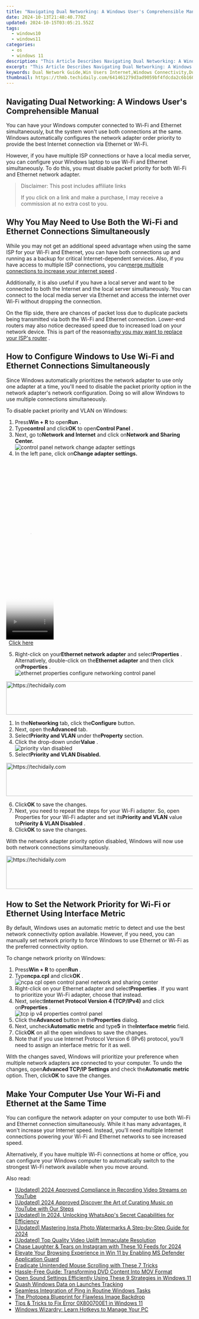 ```yaml
---
title: "Navigating Dual Networking: A Windows User's Comprehensible Manual"
date: 2024-10-13T21:48:40.770Z
updated: 2024-10-15T03:05:21.552Z
tags:
  - windows10
  - windows11
categories:
  - os
  - windows 11
description: "This Article Describes Navigating Dual Networking: A Windows User's Comprehensible Manual"
excerpt: "This Article Describes Navigating Dual Networking: A Windows User's Comprehensible Manual"
keywords: Dual Network Guide,Win Users Internet,Windows Connectivity,Dual Networking Basics,Simplified Network Setup,Multiple OS Connection,Easy Dual Network Use
thumbnail: https://thmb.techidaily.com/641461279d3ad9059bf4fdcda2c6b1609c3c8007cc281a812d3b0157adab9f77.jpg
---
```


## Navigating Dual Networking: A Windows User's Comprehensible Manual

 You can have your Windows computer connected to Wi-Fi and Ethernet simultaneously, but the system won't use both connections at the same. Windows automatically configures the network adapter order priority to provide the best Internet connection via Ethernet or Wi-Fi.

 However, if you have multiple ISP connections or have a local media server, you can configure your Windows laptop to use Wi-Fi and Ethernet simultaneously. To do this, you must disable packet priority for both Wi-Fi and Ethernet network adapter.

>  Disclaimer: This post includes affiliate links
>
>  If you click on a link and make a purchase, I may receive a commission at no extra cost to you.
>

## Why You May Need to Use Both the Wi-Fi and Ethernet Connections Simultaneously

 While you may not get an additional speed advantage when using the same ISP for your Wi-Fi and Ethernet, you can have both connections up and running as a backup for critical Internet-dependent services. Also, if you have access to multiple ISP connections, you can[merge multiple connections to increase your internet speed](https://www.makeuseof.com/how-to-merge-internet-connections/) .

 Additionally, it is also useful if you have a local server and want to be connected to both the Internet and the local server simultaneously. You can connect to the local media server via Ethernet and access the internet over Wi-Fi without dropping the connection.

 On the flip side, there are chances of packet loss due to duplicate packets being transmitted via both the Wi-Fi and Ethernet connection. Lower-end routers may also notice decreased speed due to increased load on your network device. This is part of the reasons[why you may want to replace your ISP's router](http://www.makeuseof.com/tag/reasons-replace-isp-router/) .

## How to Configure Windows to Use Wi-Fi and Ethernet Connections Simultaneously

 Since Windows automatically prioritizes the network adapter to use only one adapter at a time, you'll need to disable the packet priority option in the network adapter's network configuration. Doing so will allow Windows to use multiple connections simultaneously.

To disable packet priority and VLAN on Windows:

1. Press**Win + R** to open**Run** .
2. Type**control** and click**OK** to open**Control Panel** .
3. Next, go to**Network and Internet** and click on**Network and Sharing Center.**  
![control panel network change adapter settings](https://static1.makeuseofimages.com/wordpress/wp-content/uploads/2023/02/control-panel-network-change-adapter-settings.jpg)
4. In the left pane, click on**Change adapter settings.**

<!-- affiliate ads begin -->
<span id="1976998">
					<video width="128" height="480" style="cursor:pointer"
           poster="//a.impactradius-go.com/display-clicktoplayimage/1976998.png"
           onclick="if(!this.playClicked){this.play();this.setAttribute('controls',true);this.playClicked=true;}">
	   <source src="//a.impactradius-go.com/display-ad/22993-1976998">
	   <img src="//a.impactradius-go.com/display-clicktoplayimage/1976998.png" style="border: none; height: 100%; width: 100%; object-fit: contain">
	</video>
	<div style="width:80px;text-align:center"><a href="javascript:window.open(decodeURIComponent('https%3A%2F%2Fhomestyler.sjv.io%2Fc%2F5597632%2F1976998%2F22993'), '_blank');void(0);">Click here</a></div>
</span>
<img height="0" width="0" src="https://imp.pxf.io/i/5597632/1976998/22993" style="position:absolute;visibility:hidden;" border="0" />
<!-- affiliate ads end -->

5. Right-click on your**Ethernet network adapter** and select**Properties** . Alternatively, double-click on the**Ethernet adapter** and then click on**Properties** .  
![ethernet properties configure networking control panel](https://static1.makeuseofimages.com/wordpress/wp-content/uploads/2023/02/ethernet-properties-configure-networking-control-panel.jpg)

<!-- affiliate ads begin -->
<a href="https://appsumo.8odi.net/c/5597632/2123732/7443" target="_top" id="2123732">
  <img src="//a.impactradius-go.com/display-ad/7443-2123732" border="0" alt="https://techidaily.com" width="600" height="90"/>
</a>
<img height="0" width="0" src="https://appsumo.8odi.net/i/5597632/2123732/7443" style="position:absolute;visibility:hidden;" border="0" />
<!-- affiliate ads end -->

1. In the**Networking** tab, click the**Configure** button.
2. Next, open the**Advanced** tab.
3. Select**Priority and VLAN** under the**Property** section.
4. Click the drop-down under**Value** .  
![priority vlan disabled](https://static1.makeuseofimages.com/wordpress/wp-content/uploads/2023/02/priority-vlan-disabled.jpg)
5. Select**Priority and VLAN Disabled.**

<!-- affiliate ads begin -->
<a href="https://appsumo.8odi.net/c/5597632/2118326/7443" target="_top" id="2118326">
  <img src="//a.impactradius-go.com/display-ad/7443-2118326" border="0" alt="https://techidaily.com" width="728" height="90"/>
</a>
<img height="0" width="0" src="https://appsumo.8odi.net/i/5597632/2118326/7443" style="position:absolute;visibility:hidden;" border="0" />
<!-- affiliate ads end -->

6. Click**OK** to save the changes.
7. Next, you need to repeat the steps for your Wi-Fi adapter. So, open Properties for your Wi-Fi adapter and set its**Priority and VLAN** value to**Priority & VLAN Disabled** .
8. Click**OK** to save the changes.

 With the network adapter priority option disabled, Windows will now use both network connections simultaneously.

<!-- affiliate ads begin -->
<a href="https://bluettiit.sjv.io/c/5597632/2148129/17093" target="_top" id="2148129">
  <img src="//a.impactradius-go.com/display-ad/17093-2148129" border="0" alt="https://techidaily.com" width="728" height="90"/>
</a>
<img height="0" width="0" src="https://bluettiit.sjv.io/i/5597632/2148129/17093" style="position:absolute;visibility:hidden;" border="0" />
<!-- affiliate ads end -->

## How to Set the Network Priority for Wi-Fi or Ethernet Using Interface Metric

 By default, Windows uses an automatic metric to detect and use the best network connectivity option available. However, if you need, you can manually set network priority to force Windows to use Ethernet or Wi-Fi as the preferred connectivity option.

To change network priority on Windows:

1. Press**Win + R** to open**Run** .
2. Type**ncpa.cpl** and click**OK** .  
![ncpa cpl open control panel network and sharing center](https://static1.makeuseofimages.com/wordpress/wp-content/uploads/2023/02/ncpa-cpl.jpg)
3. Right-click on your Ethernet adapter and select**Properties** . If you want to prioritize your Wi-Fi adapter, choose that instead.
4. Next, select**Internet Protocol Version 4 (TCP/IPv4)** and click on**Properties** .  
![tcp ip v4 properties control panel](https://static1.makeuseofimages.com/wordpress/wp-content/uploads/2023/02/tcp-ip-v4-properties-control-panel.jpg)
5. Click the**Advanced** button in the**Properties** dialog.
6. Next, uncheck**Automatic metric** and type**5** in the**Interface metric** field.
7. Click**OK** on all the open windows to save the changes.
8. Note that if you use Internet Protocol Version 6 (IPv6) protocol, you’ll need to assign an interface metric for it as well.

 With the changes saved, Windows will prioritize your preference when multiple network adapters are connected to your computer. To undo the changes, open**Advanced TCP/IP Settings** and check the**Automatic** **metric** option. Then, click**OK** to save the changes.

## Make Your Computer Use Your Wi-Fi and Ethernet at the Same Time

 You can configure the network adapter on your computer to use both Wi-Fi and Ethernet connection simultaneously. While it has many advantages, it won't increase your Internet speed. Instead, you’ll need multiple Internet connections powering your Wi-Fi and Ethernet networks to see increased speed.

 Alternatively, if you have multiple Wi-Fi connections at home or office, you can configure your Windows computer to automatically switch to the strongest Wi-Fi network available when you move around.

<ins class="adsbygoogle"
     style="display:block"
     data-ad-format="autorelaxed"
     data-ad-client="ca-pub-7571918770474297"
     data-ad-slot="1223367746"></ins>

<ins class="adsbygoogle"
     style="display:block"
     data-ad-client="ca-pub-7571918770474297"
     data-ad-slot="8358498916"
     data-ad-format="auto"
     data-full-width-responsive="true"></ins>

<span class="atpl-alsoreadstyle">Also read:</span>
<div><ul>
<li><a href="https://facebook-record-videos.techidaily.com/updated-2024-approved-compliance-in-recording-video-streams-on-youtube/"><u>[Updated] 2024 Approved Compliance in Recording Video Streams on YouTube</u></a></li>
<li><a href="https://youtube-sure.techidaily.com/ed-2024-approved-discover-the-art-of-curating-music-on-youtube-with-our-steps/"><u>[Updated] 2024 Approved Discover the Art of Curating Music on YouTube with Our Steps</u></a></li>
<li><a href="https://fox-info.techidaily.com/updated-in-2024-unlocking-whatsapps-secret-capabilities-for-efficiency/"><u>[Updated] In 2024, Unlocking WhatsApp's Secret Capabilities for Efficiency</u></a></li>
<li><a href="https://instagram-clips.techidaily.com/updated-mastering-insta-photo-watermarks-a-step-by-step-guide-for-2024/"><u>[Updated] Mastering Insta Photo Watermarks A Step-by-Step Guide for 2024</u></a></li>
<li><a href="https://some-skills.techidaily.com/updated-top-quality-video-uplift-immaculate-resolution/"><u>[Updated] Top Quality Video Uplift Immaculate Resolution</u></a></li>
<li><a href="https://instagram-videos.techidaily.com/chase-laughter-and-tears-on-instagram-with-these-10-feeds-for-2024/"><u>Chase Laughter & Tears on Instagram with These 10 Feeds for 2024</u></a></li>
<li><a href="https://win11-tips.techidaily.com/elevate-your-browsing-experience-in-win-11-by-enabling-ms-defender-application-guard/"><u>Elevate Your Browsing Experience in Win 11 by Enabling MS Defender Application Guard</u></a></li>
<li><a href="https://win11-tips.techidaily.com/eradicate-unintended-mouse-scrolling-with-these-7-tricks/"><u>Eradicate Unintended Mouse Scrolling with These 7 Tricks</u></a></li>
<li><a href="https://tech-revival.techidaily.com/hassle-free-guide-transforming-dvd-content-into-mov-format/"><u>Hassle-Free Guide: Transforming DVD Content Into MOV Format</u></a></li>
<li><a href="https://win11-tips.techidaily.com/open-sound-settings-efficiently-using-these-9-strategies-in-windows-11/"><u>Open Sound Settings Efficiently Using These 9 Strategies in Windows 11</u></a></li>
<li><a href="https://win11-tips.techidaily.com/quash-windows-data-on-launches-tracking/"><u>Quash Windows Data on Launches Tracking</u></a></li>
<li><a href="https://win11-tips.techidaily.com/seamless-integration-of-ping-in-routine-windows-tasks/"><u>Seamless Integration of Ping in Routine Windows Tasks</u></a></li>
<li><a href="https://fox-access.techidaily.com/the-photopea-blueprint-for-flawless-image-backdrop/"><u>The Photopea Blueprint for Flawless Image Backdrop</u></a></li>
<li><a href="https://win11-tips.techidaily.com/tips-and-tricks-to-fix-error-0x800700e1-in-windows-11/"><u>Tips & Tricks to Fix Error 0X800700E1 in Windows 11</u></a></li>
<li><a href="https://win11-tips.techidaily.com/windows-wizardry-learn-hotkeys-to-manage-your-pc/"><u>Windows Wizardry: Learn Hotkeys to Manage Your PC</u></a></li>
</ul></div>

